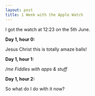 ```yaml
---
layout: post
title: 1 Week with the Apple Watch
---
```


I got the watch at 12:23 on the 5th June.

**Day 1, hour 0:**

Jesus Christ this is totally amaze balls!

**Day 1, hour 1:**

*/me Fiddles with apps & stuff*

**Day 1, hour 2:**

So what do I do with it now?
